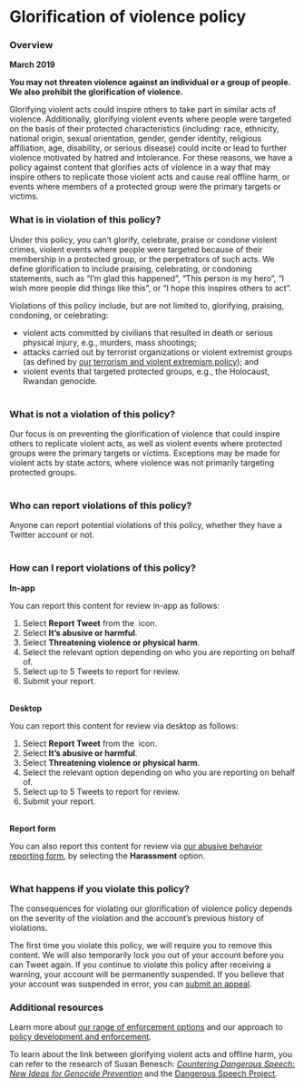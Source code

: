 Glorification of violence policy
================================

### Overview 

**March 2019**

**You may not threaten violence against an individual or a group of people. We also prohibit the glorification of violence.**

Glorifying violent acts could inspire others to take part in similar acts of violence. Additionally, glorifying violent events where people were targeted on the basis of their protected characteristics (including: race, ethnicity, national origin, sexual orientation, gender, gender identity, religious affiliation, age, disability, or serious disease) could incite or lead to further violence motivated by hatred and intolerance. For these reasons, we have a policy against content that glorifies acts of violence in a way that may inspire others to replicate those violent acts and cause real offline harm, or events where members of a protected group were the primary targets or victims.  
  

### What is in violation of this policy?  

Under this policy, you can’t glorify, celebrate, praise or condone violent crimes, violent events where people were targeted because of their membership in a protected group, or the perpetrators of such acts. We define glorification to include praising, celebrating, or condoning statements, such as “I’m glad this happened”, “This person is my hero”, “I wish more people did things like this”, or “I hope this inspires others to act”. 

Violations of this policy include, but are not limited to, glorifying, praising, condoning, or celebrating:

* violent acts committed by civilians that resulted in death or serious physical injury, e.g., murders, mass shootings;
* attacks carried out by terrorist organizations or violent extremist groups (as defined by [our terrorism and violent extremism policy](https://help.twitter.com/rules-and-policies/violent-groups)); and
* violent events that targeted protected groups, e.g., the Holocaust, Rwandan genocide.   
     

### What is not a violation of this policy? 

Our focus is on preventing the glorification of violence that could inspire others to replicate violent acts, as well as violent events where protected groups were the primary targets or victims. Exceptions may be made for violent acts by state actors, where violence was not primarily targeting protected groups.   
 

### Who can report violations of this policy? 

Anyone can report potential violations of this policy, whether they have a Twitter account or not.   
 

### How can I report violations of this policy? 

**In-app** 

You can report this content for review in-app as follows:

1. Select **Report Tweet** from the  icon. 
2. Select **It’s abusive or harmful**.
3. Select **Threatening violence or physical harm**.
4. Select the relevant option depending on who you are reporting on behalf of.
5. Select up to 5 Tweets to report for review.
6. Submit your report.  
     

**Desktop** 

You can report this content for review via desktop as follows:

1. Select **Report Tweet** from the  icon. 
2. Select **It’s abusive or harmful**.
3. Select **Threatening violence or physical harm**.
4. Select the relevant option depending on who you are reporting on behalf of.
5. Select up to 5 Tweets to report for review.
6. Submit your report.  
     

**Report form** 

You can also report this content for review via [our abusive behavior reporting form](https://help.twitter.com/forms/abusiveuser), by selecting the **Harassment** option.  
 

### What happens if you violate this policy? 

The consequences for violating our glorification of violence policy depends on the severity of the violation and the account’s previous history of violations.

The first time you violate this policy, we will require you to remove this content. We will also temporarily lock you out of your account before you can Tweet again. If you continue to violate this policy after receiving a warning, your account will be permanently suspended. If you believe that your account was suspended in error, you can [submit an appeal](https://help.twitter.com/forms/general?subtopic=suspended).  
  

### Additional resources 

Learn more about [our range of enforcement options](https://help.twitter.com/rules-and-policies/enforcement-options) and our approach to [policy development and enforcement](https://help.twitter.com/rules-and-policies/enforcement-philosophy).

To learn about the link between glorifying violent acts and offline harm, you can refer to the research of Susan Benesch: _[Countering Dangerous Speech: New Ideas for Genocide Prevention](https://dangerousspeech.org/countering-dangerous-speech-new-ideas-for-genocide-prevention/)_ and the [Dangerous Speech Project](https://dangerousspeech.org/).